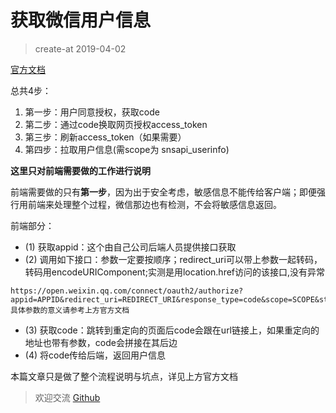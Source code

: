 # 获取微信用户信息
> create-at 2019-04-02

[官方文档](https://mp.weixin.qq.com/wiki?t=resource/res_main&id=mp1421140842)

总共4步：

1. 第一步：用户同意授权，获取code
2. 第二步：通过code换取网页授权access_token
3. 第三步：刷新access_token（如果需要）
4. 第四步：拉取用户信息(需scope为 snsapi_userinfo)

**这里只对前端需要做的工作进行说明**

前端需要做的只有**第一步**，因为出于安全考虑，敏感信息不能传给客户端；即便强行用前端来处理整个过程，微信那边也有检测，不会将敏感信息返回。

前端部分：

- (1) 获取appid：这个由自己公司后端人员提供接口获取
- (2) 调用如下接口：参数一定要按顺序；redirect_uri可以带上参数一起转码，转码用encodeURIComponent;实测是用location.href访问的该接口,没有异常
```
https://open.weixin.qq.com/connect/oauth2/authorize?appid=APPID&redirect_uri=REDIRECT_URI&response_type=code&scope=SCOPE&state=STATE#wechat_redirect
具体参数的意义请参考上方官方文档
```
- (3) 获取code：跳转到重定向的页面后code会跟在url链接上，如果重定向的地址也带有参数，code会拼接在其后边
- (4) 将code传给后端，返回用户信息

本篇文章只是做了整个流程说明与坑点，详见上方官方文档

> 欢迎交流 [Github](https://github.com/WarrenHewitt/blog-note)
